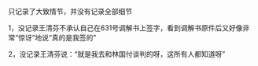 只记录了大致情节，并没有记录全部细节

1，没记录王清芬不承认自己在631号调解书上签字，看到调解书原件后又好像非常“惊讶”地说“真的是我签的”

2，没记录王清芬说：“就是我去和林国付谈判的呀，这所有人都知道呀”